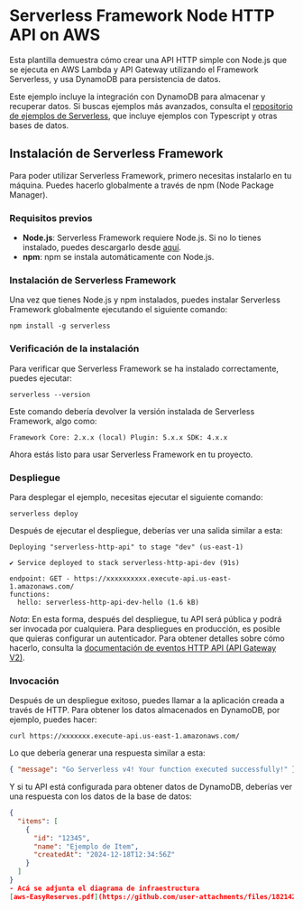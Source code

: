 <!--
title: 'AWS Simple HTTP Endpoint example in NodeJS'
description: 'This template demonstrates how to make a simple HTTP API with Node.js running on AWS Lambda and API Gateway using the Serverless Framework.'
layout: Doc
framework: v4
platform: AWS
language: nodeJS
authorLink: 'https://github.com/serverless'
authorName: 'Serverless, Inc.'
authorAvatar: 'https://avatars1.githubusercontent.com/u/13742415?s=200&v=4'
-->

# Serverless Framework Node HTTP API on AWS

Esta plantilla demuestra cómo crear una API HTTP simple con Node.js que se ejecuta en AWS Lambda y API Gateway utilizando el Framework Serverless, y usa DynamoDB para persistencia de datos.

Este ejemplo incluye la integración con DynamoDB para almacenar y recuperar datos. Si buscas ejemplos más avanzados, consulta el [repositorio de ejemplos de Serverless](https://github.com/serverless/examples/), que incluye ejemplos con Typescript y otras bases de datos.

## Instalación de Serverless Framework

Para poder utilizar Serverless Framework, primero necesitas instalarlo en tu máquina. Puedes hacerlo globalmente a través de npm (Node Package Manager).

### Requisitos previos

- **Node.js**: Serverless Framework requiere Node.js. Si no lo tienes instalado, puedes descargarlo desde [aquí](https://nodejs.org/).
- **npm**: npm se instala automáticamente con Node.js.

### Instalación de Serverless Framework

Una vez que tienes Node.js y npm instalados, puedes instalar Serverless Framework globalmente ejecutando el siguiente comando:

```
npm install -g serverless
```
### Verificación de la instalación

Para verificar que Serverless Framework se ha instalado correctamente, puedes ejecutar:

```
serverless --version
```

Este comando debería devolver la versión instalada de Serverless Framework, algo como:

```
Framework Core: 2.x.x (local) Plugin: 5.x.x SDK: 4.x.x
```

Ahora estás listo para usar Serverless Framework en tu proyecto.

### Despliegue

Para desplegar el ejemplo, necesitas ejecutar el siguiente comando:
```
serverless deploy
```

Después de ejecutar el despliegue, deberías ver una salida similar a esta:

```
Deploying "serverless-http-api" to stage "dev" (us-east-1)

✔ Service deployed to stack serverless-http-api-dev (91s)

endpoint: GET - https://xxxxxxxxxx.execute-api.us-east-1.amazonaws.com/
functions:
  hello: serverless-http-api-dev-hello (1.6 kB)
```

_Nota_: En esta forma, después del despliegue, tu API será pública y podrá ser invocada por cualquiera. Para despliegues en producción, es posible que quieras configurar un autenticador. Para obtener detalles sobre cómo hacerlo, consulta la [documentación de eventos HTTP API (API Gateway V2)](https://www.serverless.com/framework/docs/providers/aws/events/http-api).


### Invocación

Después de un despliegue exitoso, puedes llamar a la aplicación creada a través de HTTP. Para obtener los datos almacenados en DynamoDB, por ejemplo, puedes hacer:

```
curl https://xxxxxxx.execute-api.us-east-1.amazonaws.com/
```

Lo que debería generar una respuesta similar a esta:

```json
{ "message": "Go Serverless v4! Your function executed successfully!" }
```

Y si tu API está configurada para obtener datos de DynamoDB, deberías ver una respuesta con los datos de la base de datos:

```json
{
  "items": [
    {
      "id": "12345",
      "name": "Ejemplo de Item",
      "createdAt": "2024-12-18T12:34:56Z"
    }
  ]
}
- Acá se adjunta el diagrama de infraestructura
[aws-EasyReserves.pdf](https://github.com/user-attachments/files/18214261/aws-EasyReserves.pdf)

```
